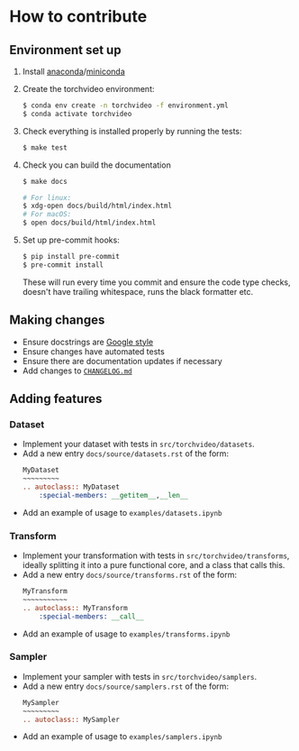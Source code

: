 # How to contribute

## Environment set up

1. Install [anaconda](https://conda.io/miniconda.html)/[miniconda](https://conda.io/miniconda.html)
2. Create the torchvideo environment:

   ```bash
   $ conda env create -n torchvideo -f environment.yml
   $ conda activate torchvideo
   ```
3. Check everything is installed properly by running the tests:
   ```bash
   $ make test
   ```
4. Check you can build the documentation
   ```bash
   $ make docs

   # For linux:
   $ xdg-open docs/build/html/index.html
   # For macOS:
   $ open docs/build/html/index.html
   ```
5. Set up pre-commit hooks:
   ```bash
   $ pip install pre-commit
   $ pre-commit install
   ```
   These will run every time you commit and ensure the code type checks, doesn't
   have trailing whitespace, runs the black formatter etc.

## Making changes

* Ensure docstrings are [Google
    style](https://sphinxcontrib-napoleon.readthedocs.io/en/latest/example_google.html)
* Ensure changes have automated tests
* Ensure there are documentation updates if necessary
* Add changes to [`CHANGELOG.md`](/CHANGELOG.md)


## Adding features

### Dataset

* Implement your dataset with tests in `src/torchvideo/datasets`.
* Add a new entry `docs/source/datasets.rst` of the form:
  ```rst
  MyDataset
  ~~~~~~~~~
  .. autoclass:: MyDataset
      :special-members: __getitem__,__len__
  ```
* Add an example of usage to `examples/datasets.ipynb`

### Transform

* Implement your transformation with tests in `src/torchvideo/transforms`,
  ideally splitting it into a pure functional core, and a class that calls this.
* Add a new entry `docs/source/transforms.rst` of the form:
  ```rst
  MyTransform
  ~~~~~~~~~~~
  .. autoclass:: MyTransform
      :special-members: __call__
  ```
* Add an example of usage to `examples/transforms.ipynb`

### Sampler

* Implement your sampler with tests in `src/torchvideo/samplers`.
* Add a new entry `docs/source/samplers.rst` of the form:
  ```rst
  MySampler
  ~~~~~~~~~
  .. autoclass:: MySampler
  ```
* Add an example of usage to `examples/samplers.ipynb`

